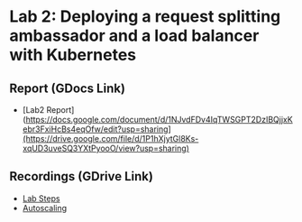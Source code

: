 # Lab 2: Deploying a request splitting ambassador and a load balancer with Kubernetes

## Report (GDocs Link)
- [Lab2 Report](https://docs.google.com/document/d/1NJvdFDv4IqTWSGPT2DzIBQjjxKebr3FxiHcBs4eqOfw/edit?usp=sharing](https://drive.google.com/file/d/1P1hXjytGl8Ks-xqUD3uveSQ3YXtPyooO/view?usp=sharing)

## Recordings (GDrive Link)
- [Lab Steps](https://drive.google.com/file/d/1P1hXjytGl8Ks-xqUD3uveSQ3YXtPyooO/view?usp=sharing)
- [Autoscaling](/https://drive.google.com/file/d/1bgH8nv3LvXP_tiFyVWSlNntF6mfqQbvi/view?usp=sharing)
